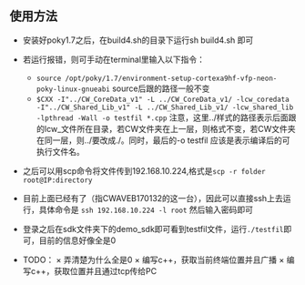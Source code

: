 ## 使用方法
* 安装好poky1.7之后，在build4.sh的目录下运行sh build4.sh 即可
* 若运行报错，则可手动在terminal里输入以下指令：
	* ```source /opt/poky/1.7/environment-setup-cortexa9hf-vfp-neon-poky-linux-gnueabi``` source后跟的路径一般不变
	* ```$CXX -I"../CW_CoreData_v1" -L ../CW_CoreData_v1/ -lcw_coredata -I"../CW_Shared_Lib_v1" -L ../CW_Shared_Lib_v1/ -lcw_shared_lib -lpthread -Wall -o testfil *.cpp```   注意，这里../样式的路径表示后面跟的lcw_文件所在目录，若CW文件夹在上一层，则格式不变，若CW文件夹在同一层，则../要改成./。同时，最后的-o testfil 应该是表示编译后的可执行文件名。
* 之后可以用scp命令将文件传到192.168.10.224,格式是```scp -r folder root@IP:directory```
* 目前上面已经有了（指CWAVEB170132的这一台），因此可以直接ssh上去运行，具体命令是 ```ssh 192.168.10.224 -l root``` 然后输入密码即可
* 登录之后在sdk文件夹下的demo_sdk即可看到testfil文件，运行```./testfil```即可，目前的信息好像全是0


* TODO：
	× 弄清楚为什么全是0
	× 编写c++，获取当前终端位置并且广播
	× 编写c++，获取位置并且通过tcp传给PC
